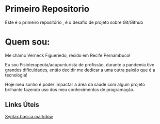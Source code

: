 # Primeiro Repositorio
Este é o primeiro repositório , é o desafio de projeto sobre Git/Github 

# Quem sou:

Me chamo Verneck Figueriedo, resido em Recife Pernambuco!

Eu sou Fisioterapeuta/acupunturista de profissão, durante a pandemia tive grandes dificuldades, então decidir me dedicar a uma outra paixão que é a tecnologia!

Hoje meu sonho é poder impactar a área da saúde com algum projeto brilhante fazendo uso dos meu conhecimentos de programação. 



## Links Úteis
[Syntax.basica.markdow](https://www.markdownguide.org/extended-syntax/)
